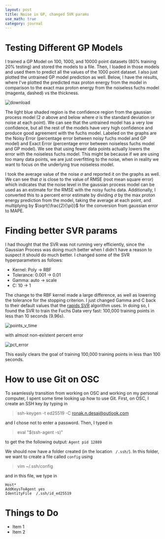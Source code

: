 ```yaml
---
layout: post
title: Noise in GP, changed SVR params
use_math: true
category: journal
---
```



# Testing Different GP Models

I trained a GP Model on 100, 1000, and 10000 point datasets (80% training 20% testing) and stored the models to a file. Then, I loaded in those models and used them to predict all the values of the 1000 point dataset. I also just plotted the untrained GP model prediction as well. Below, I have the results, where I've plotted the predicted max proton energy from the model in comparison to the exact max proton energy from the noiseless fuchs model (magenta, dashed) vs the thickness. 

![download](https://user-images.githubusercontent.com/98538788/235240618-06ea90c0-38d4-4956-856c-66f830fd7871.png)

The light blue shaded region is the confidence region from the gaussian process model (2 $\sigma$ above and below where $\sigma$ is the standard deviation or noise at each point). We can see that the untrained model has a very low confidence, but all the rest of the models have very high confidence and produce good agreement with the fuchs model. Labeled on the graphs are the Noisy Error (percentage error between noisy fuchs model and GP model) and Exact Error (percentage error between noiseless fuchs model and GP model). We see that using fewer data points actually lowers the error with the noiseless fuchs model. This might be because if we are using too many data points, we are just overfitting to the noise, when in reality we want to focus on the underlying true noiseless model. 

I took the average value of the noise $\sigma$ and reported it on the graphs as well. We can see that $\sigma$ is close to the value of RMSE (root mean square error) which indicates that the noise level in the gaussian process model can be used as an estimate for the RMSE with the noisy fuchs data. Additionally, I converted this to a percent error estimate by dividing $\sigma$ by the max proton energy prediction from the model, taking the average at each point, and multiplying by $\sqrt{\frac{2}{\pi}}$ for the conversion from gaussian error to MAPE.


# Finding better SVR params

I had thought that the SVR was not running very efficiently, since the Gaussian Process was doing much better when I didn't have a reason to suspect it should do much better. I changed some of the SVR hyperparameters as follows: 

- Kernel: Poly $\rightarrow$ RBF
- Tolerance: 0.001 $\rightarrow$ 0.01
- Gamma: auto $\rightarrow$ scale
- C: 10 $\rightarrow$ 1

The change to the RBF kernel made a large difference, as well as lowering the tolerance for the stopping criterion. I just changed Gamma and C back to their default values that the [rapids SVR](https://docs.rapids.ai/api/cuml/stable/api/#support-vector-machines) algorithm uses. In doing so, I found the SVR to train the Fuchs Data very fast: 100,000 training points in less than 10 seconds (9.96s). 

![points_v_time](https://user-images.githubusercontent.com/98538788/235244831-5dc98ff9-072f-4e34-a772-d3b32e3532f4.png)

with almost non-existent percent error

![pct_error](https://user-images.githubusercontent.com/98538788/235244955-ffb5ca43-e2a6-4ebd-947f-540a9156519d.png)

This easily clears the goal of training 100,000 training points in less than 100 seconds. 

# How to use Git on OSC

To seamlessly transition from working on OSC and working on my personal computer, I spent some time looking up how to use Git. First, on OSC, I create an SSH key by typing in 

> ssh-keygen -t ed25519 -C ronak.n.desai@outlook.com

and I chose not to enter a password. Then, I typed in 

> eval "$(ssh-agent -s)"

to get the the following output: $\texttt{Agent pid 12889}$


We should now have a folder created (in the location $\texttt{~/.ssh/}$). In this folder, we want to create a file called $\texttt{config}$ using 

> vim ~/.ssh/config

and in this file, we type in 

$\texttt{Host*
  AddKeysToAgent yes
  IdentityFile ~/.ssh/id_ed25519}$


# Things to Do
- Item 1
- Item 2
